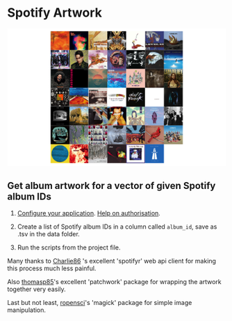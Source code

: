 # Spotify Artwork

![](www/49f33c2a-7f48-424d-bf97-56ddd3117165.png)

## Get album artwork for a vector of given Spotify album IDs

1. [Configure your application](https://developer.spotify.com/documentation/web-api/). [Help on authorisation](https://developer.spotify.com/documentation/general/guides/authorization-guide/).

2. Create a list of Spotify album IDs in a column called `album_id`, save as .tsv in the data folder.

3. Run the scripts from the project file.

Many thanks to [Charlie86](https://github.com/charlie86/spotifyr) 's excellent 'spotifyr' web api client for making this process much less painful.

Also [thomasp85](https://github.com/thomasp85/patchwork)'s excellent 'patchwork' package for wrapping the artwork together very easily.

Last but not least, [ropensci](https://github.com/ropensci/magick)'s 'magick' package for simple image manipulation.
